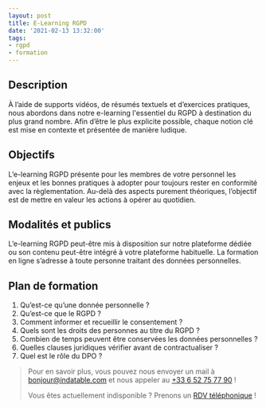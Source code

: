 ```yaml
---
layout: post
title: E-Learning RGPD
date: '2021-02-13 13:32:00'
tags:
- rgpd
- formation
---
```


## Description

À l’aide de supports vidéos, de résumés textuels et d’exercices pratiques, nous abordons dans notre e-learning l'essentiel du RGPD à destination du plus grand nombre. Afin d’être le plus explicite possible, chaque notion clé est mise en contexte et présentée de manière ludique.

## Objectifs

L’e-learning RGPD présente pour les membres de votre personnel les enjeux et les bonnes pratiques à adopter pour toujours rester en conformité avec la règlementation. Au-delà des aspects purement théoriques, l’objectif est de mettre en valeur les actions à opérer au quotidien.

## Modalités et publics

L’e-learning RGPD peut-être mis à disposition sur notre plateforme dédiée ou son contenu peut-être intégré à votre plateforme habituelle. La formation en ligne s’adresse à toute personne traitant des données personnelles.

## Plan de formation

1. Qu’est-ce qu’une donnée personnelle ?
2. Qu’est-ce que le RGPD ?
3. Comment informer et recueillir le consentement ?
4. Quels sont les droits des personnes au titre du RGPD ?
5. Combien de temps peuvent être conservées les données personnelles ?
6. Quelles clauses juridiques vérifier avant de contractualiser ?
7. Quel est le rôle du DPO ?

> Pour en savoir plus, vous pouvez nous envoyer un mail à [bonjour@indatable.com](mailto:bonjour@indatable.com) et nous appeler au [+33 6 52 75 77 90](tel:0033652757790) !  
>   
> Vous êtes actuellement indisponible ? Prenons un [RDV téléphonique](https://calendly.com/indatable/rdv) !

